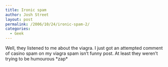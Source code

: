 ```yaml
---
title: Ironic spam
author: Josh Street
layout: post
permalink: /2006/10/24/ironic-spam-2/
categories:
  - Geek
---
```

Well, they listened to me about the viagra. I just got an attempted comment of casino spam on my viagra spam isn&#8217;t funny post. At least they weren&#8217;t trying to be humourous \*zap\*